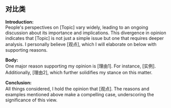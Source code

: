 
## 对比类
**Introduction:**  
People's perspectives on [Topic] vary widely, leading to an ongoing discussion about its importance and implications. This divergence in opinion indicates that [Topic] is not just a simple issue but one that requires deeper analysis. I personally believe [观点], which I will elaborate on below with supporting reasons.

**Body:**  
One major reason supporting my opinion is [理由1]. For instance, [实例]. Additionally, [理由2], which further solidifies my stance on this matter.

**Conclusion:**  
All things considered, I hold the opinion that [观点]. The reasons and examples mentioned above make a compelling case, underscoring the significance of this view.